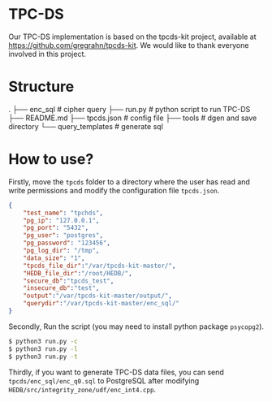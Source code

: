 # TPC-DS

Our TPC-DS implementation is based on the tpcds-kit project, available at https://github.com/gregrahn/tpcds-kit. We would like to thank everyone involved in this project.

# Structure

.
├── enc_sql                           # cipher query 
├── run.py                             # python script to run TPC-DS
├── README.md
├── tpcds.json                       # config file
├── tools                                # dgen and save directory
└── query_templates     	  # generate sql

# How to use?

Firstly, move the `tpcds` folder to a directory where the user has read and write permissions and modify the configuration file `tpcds.json`. 

```json
{
    "test_name": "tpchds",
    "pg_ip": "127.0.0.1",
    "pg_port": "5432",
    "pg_user": "postgres",
    "pg_password": "123456",
    "pg_log_dir": "/tmp",
    "data_size": "1",
    "tpcds_file_dir":"/var/tpcds-kit-master/",
    "HEDB_file_dir":"/root/HEDB/",
    "secure_db":"tpcds_test",
    "insecure_db":"test",
    "output":"/var/tpcds-kit-master/output/",
    "querydir":"/var/tpcds-kit-master/enc_sql/"
}
```

Secondly, Run the script (you may need to install python package `psycopg2`).

```bash
$ python3 run.py -c
$ python3 run.py -l
$ python3 run.py -t
```

Thirdly, if you want to generate TPC-DS data files, you can send `tpcds/enc_sql/enc_q0.sql` to PostgreSQL after modifying `HEDB/src/integrity_zone/udf/enc_int4.cpp`.

